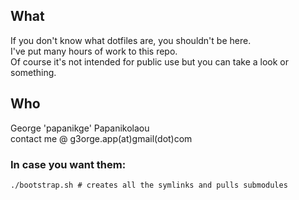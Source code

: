 ## What

If you don't know what dotfiles are, you shouldn't be here.   
I've put many hours of work to this repo.  
Of course it's not intended for public use but you can take a look or something.

## Who

George 'papanikge' Papanikolaou  
contact me @ g3orge.app(at)gmail(dot)com

### In case you want them:

```
./bootstrap.sh # creates all the symlinks and pulls submodules 
```
